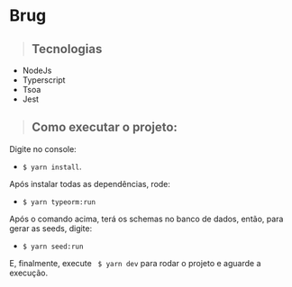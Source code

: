 # Brug

> ## Tecnologias

- NodeJs
- Typerscript
- Tsoa
- Jest

> ## Como executar o projeto:

Digite no console:

- `$ yarn install`.

Após instalar todas as dependências, rode:

- `$ yarn typeorm:run`

Após o comando acima, terá os schemas no banco de dados, então, para gerar as seeds, digite:

- `$ yarn seed:run`

E, finalmente, execute ` $ yarn dev` para rodar o projeto e aguarde a execução.
